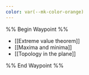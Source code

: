 ```yaml
---
color: var(--mk-color-orange)
---
```

%% Begin Waypoint %%
- [[Extreme value theorem]]
- [[Maxima and minima]]
- [[Topology in the plane]]

%% End Waypoint %%
